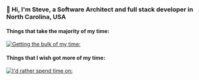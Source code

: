 ### 👋 Hi, I'm Steve, a Software Architect and full stack developer in North Carolina, USA

#### Things that take the majority of my time:
[![Getting the bulk of my time:](https://skillicons.dev/icons?i=dotnet,cs,azure,elasticsearch,ts,js,nodejs,powershell,visualstudio,vscode)](https://skillicons.dev)

#### Things that I wish got more of my time:
[![I'd rather spend time on:](https://skillicons.dev/icons?i=angular,react,electron,go,docker,kubernetes,kafka,redis,mongodb)](https://skillicons.dev)
<!--
**steven-bailey/steven-bailey** is a ✨ _special_ ✨ repository because its `README.md` (this file) appears on your GitHub profile.

Here are some ideas to get you started:

- 🔭 I’m currently working on ...
- 🌱 I’m currently learning ...
- 👯 I’m looking to collaborate on ...
- 🤔 I’m looking for help with ...
- 💬 Ask me about ...
- 📫 How to reach me: ...
- 😄 Pronouns: ...
- ⚡ Fun fact: ...
-->
